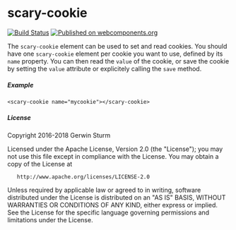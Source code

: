 # scary-cookie

[![Build Status](https://travis-ci.org/Scarygami/scary-cookie.svg?branch=master)](https://travis-ci.org/Scarygami/scary-cookie)
[![Published on webcomponents.org](https://img.shields.io/badge/webcomponents.org-published-blue.svg)](https://www.webcomponents.org/element/Scarygami/scary-cookie)

The `scary-cookie` element can be used to set and read cookies.
You should have one `scary-cookie` element per cookie you want to use,
defined by its `name` property.
You can then read the `value` of the cookie, or save the cookie by setting
the `value` attribute or explicitely calling the `save` method.

##### Example
    <scary-cookie name="mycookie"></scary-cookie>


##### License

Copyright 2016-2018 Gerwin Sturm

   Licensed under the Apache License, Version 2.0 (the "License");
   you may not use this file except in compliance with the License.
   You may obtain a copy of the License at

       http://www.apache.org/licenses/LICENSE-2.0

   Unless required by applicable law or agreed to in writing, software
   distributed under the License is distributed on an "AS IS" BASIS,
   WITHOUT WARRANTIES OR CONDITIONS OF ANY KIND, either express or implied.
   See the License for the specific language governing permissions and
   limitations under the License.
